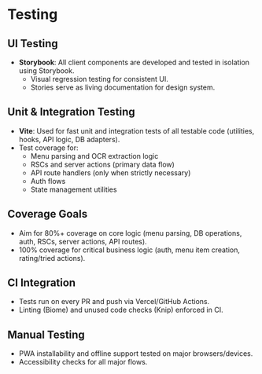 # Testing

## UI Testing
- **Storybook**: All client components are developed and tested in isolation using Storybook.
  - Visual regression testing for consistent UI.
  - Stories serve as living documentation for design system.

## Unit & Integration Testing
- **Vite**: Used for fast unit and integration tests of all testable code (utilities, hooks, API logic, DB adapters).
- Test coverage for:
  - Menu parsing and OCR extraction logic
  - RSCs and server actions (primary data flow)
  - API route handlers (only when strictly necessary)
  - Auth flows
  - State management utilities

## Coverage Goals
- Aim for 80%+ coverage on core logic (menu parsing, DB operations, auth, RSCs, server actions, API routes).
- 100% coverage for critical business logic (auth, menu item creation, rating/tried actions).

## CI Integration
- Tests run on every PR and push via Vercel/GitHub Actions.
- Linting (Biome) and unused code checks (Knip) enforced in CI.

## Manual Testing
- PWA installability and offline support tested on major browsers/devices.
- Accessibility checks for all major flows.
